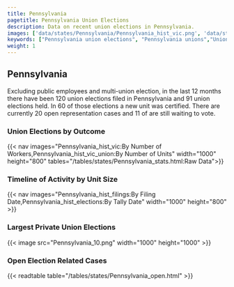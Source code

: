 ```yaml
---
title: Pennsylvania
pagetitle: Pennsylvania Union Elections
description: Data on recent union elections in Pennsylvania.
images: ['data/states/Pennsylvania/Pennsylvania_hist_vic.png', 'data/states/Pennsylvania/Pennsylvania_hist_size.png', 'data/states/Pennsylvania/Pennsylvania_10.png']
keywords: ["Pennsylvania union elections", "Pennsylvania unions","Union elections"]
weight: 1
---
```

##  Pennsylvania

Excluding public employees and multi-union election, in the last 12 months there have been 120 union elections filed in Pennsylvania and 91 union elections held. In 60 of those elections a new unit was certified. There are currently 20 open representation cases and 11 of are still waiting to vote.

### Union Elections by Outcome
{{< nav images="Pennsylvania_hist_vic:By Number of Workers,Pennsylvania_hist_vic_union:By Number of Units" width="1000" height="800" tables="/tables/states/Pennsylvania_stats.html:Raw Data">}}

### Timeline of Activity by Unit Size
{{< nav images="Pennsylvania_hist_filings:By Filing Date,Pennsylvania_hist_elections:By Tally Date" width="1000" height="800" >}}

### Largest Private Union Elections
{{< image src="Pennsylvania_10.png" width="1000" height="1000"  >}}

### Open Election Related Cases
{{< readtable table="/tables/states/Pennsylvania_open.html" >}}

